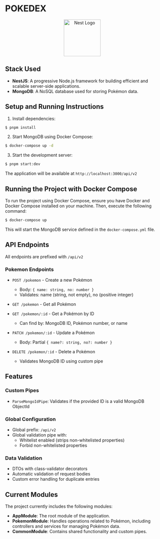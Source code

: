 # POKEDEX

<p align="center">
  <a href="http://nestjs.com/" target="blank"><img src="https://nestjs.com/img/logo-small.svg" width="120" alt="Nest Logo" /></a>
</p>

## Stack Used

- **NestJS**: A progressive Node.js framework for building efficient and scalable server-side applications.
- **MongoDB**: A NoSQL database used for storing Pokémon data.

## Setup and Running Instructions

1. Install dependencies:
```bash
$ pnpm install
```

2. Start MongoDB using Docker Compose:
```bash
$ docker-compose up -d
```

3. Start the development server:
```bash
$ pnpm start:dev
```

The application will be available at `http://localhost:3000/api/v2`

## Running the Project with Docker Compose

To run the project using Docker Compose, ensure you have Docker and Docker Compose installed on your machine. Then, execute the following command:

```bash
$ docker-compose up
```

This will start the MongoDB service defined in the `docker-compose.yml` file.

## API Endpoints

All endpoints are prefixed with `/api/v2`

### Pokemon Endpoints

- `POST /pokemon` - Create a new Pokémon
  - Body: `{ name: string, no: number }`
  - Validates: name (string, not empty), no (positive integer)

- `GET /pokemon` - Get all Pokémon

- `GET /pokemon/:id` - Get a Pokémon by ID
  - Can find by: MongoDB ID, Pokémon number, or name

- `PATCH /pokemon/:id` - Update a Pokémon
  - Body: Partial `{ name?: string, no?: number }`

- `DELETE /pokemon/:id` - Delete a Pokémon
  - Validates MongoDB ID using custom pipe

## Features

### Custom Pipes
- `ParseMongoIdPipe`: Validates if the provided ID is a valid MongoDB ObjectId

### Global Configuration
- Global prefix: `/api/v2`
- Global validation pipe with:
  - Whitelist enabled (strips non-whitelisted properties)
  - Forbid non-whitelisted properties

### Data Validation
- DTOs with class-validator decorators
- Automatic validation of request bodies
- Custom error handling for duplicate entries

## Current Modules

The project currently includes the following modules:

- **AppModule**: The root module of the application.
- **PokemonModule**: Handles operations related to Pokémon, including controllers and services for managing Pokémon data.
- **CommonModule**: Contains shared functionality and custom pipes.
